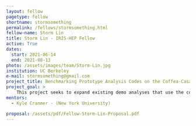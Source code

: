 ```yaml
---
layout: fellow
pagetype: fellow
shortname: stormsomething
permalink: /fellows/stormsomething.html
fellow-name: Storm Lin
title: Storm Lin - IRIS-HEP Fellow
active: True
dates:
  start: 2021-06-14
  end: 2021-08-13
photo: /assets/images/team/Storm-Lin.jpg
institution: UC Berkeley
e-mail: stormsomething@gmail.com
project_title: Benchmarking Prototype Analysis Codes on the Coffea-Casa Analysis Facility
project_goal: >
    This project seeks to expand existing demo analyses that use the coffea and cabinetry Python packages for high energy physics to build towards the IRIS-HEP analysis grand challenge. In particular, it will demonstrate the integration between these two tools as well as benchmark their performance by using them to recreate an analysis from the ATLAS Open Data. This benchmarking will be done on the newly-developed coffea-casa analysis facility and will also serve as a test and demonstration of the coffea-casa system.
mentors:
  - Kyle Cranmer - (New York University)

proposal: /assets/pdf/Fellow-Storm-Lin-Proposal.pdf
---
```

